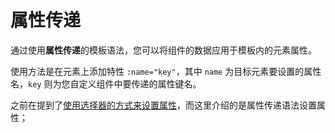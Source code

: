 <template is="exm-article">
<a href="../../publics/examples/property-transmission/demo.html" preview demo></a>
<a href="../../publics/examples/property-transmission/test-demo.html" main demo></a>
</template>

# 属性传递

通过使用**属性传递**的模板语法，您可以将组件的数据应用于模板内的元素属性。

使用方法是在元素上添加特性 `:name="key"`，其中 `name` 为目标元素要设置的属性名，`key` 则为您自定义组件中要传递的属性键名。

之前在提到了<a href='./index.html' olink>使用选择器的方式来设置属性</a>，而这里介绍的是属性传递语法设置属性；
